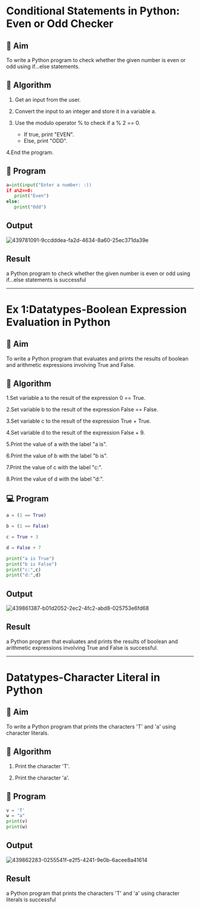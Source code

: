 # Conditional Statements in Python: Even or Odd Checker
## 🎯 Aim
To write a Python program to check whether the given number is even or odd using if...else statements.

## 🧠 Algorithm
1. Get an input from the user.
2. Convert the input to an integer and store it in a variable a.
3. Use the modulo operator % to check if a % 2 == 0.
   
   - If true, print "EVEN".
   - Else, print "ODD".
   
4.End the program.

## 🧾 Program
```python
a=int(input("Enter a number: :))
if a%2==0:
   print("Even")
else:
   print("Odd")
```
## Output
![439781091-9ccdddea-fa2d-4634-8a60-25ec371da39e](https://github.com/user-attachments/assets/369c4887-0044-4901-b1a6-6fda86fc7389)


## Result
a Python program to check whether the given number is even or odd using if...else statements is successful

---

# Ex 1:Datatypes-Boolean Expression Evaluation in Python
## 🎯 Aim
To write a Python program that evaluates and prints the results of boolean and arithmetic expressions involving True and False.

## 🧠 Algorithm
1.Set variable a to the result of the expression 0 == True.

2.Set variable b to the result of the expression False == False.

3.Set variable c to the result of the expression True + True.

4.Set variable d to the result of the expression False + 9.

5.Print the value of a with the label "a is".

6.Print the value of b with the label "b is".

7.Print the value of c with the label "c:".

8.Print the value of d with the label "d:".

## 💻 Program
```python
a = (1 == True)

b = (1 == False)

c = True + 3

d = False + 7

print("a is True")
print("b is False")
print("c:",c)
print("d:",d)
```
## Output
![439861387-b01d2052-2ec2-4fc2-abd8-025753e6fd68](https://github.com/user-attachments/assets/61344a31-f1c5-4d0b-a30e-9846f7ba7521)


## Result
a Python program that evaluates and prints the results of boolean and arithmetic expressions involving True and False is successful.

---

# Datatypes-Character Literal in Python
## 🎯 Aim
To write a Python program that prints the characters 'T' and 'a' using character literals.

## 🧠 Algorithm

1. Print the character 'T'.

2. Print the character 'a'.

## 🧾 Program
```python
v = 'T'
w = "a"
print(v)
print(w)

```

## Output
![439862283-0255541f-e2f5-4241-9e0b-6acee8a41614](https://github.com/user-attachments/assets/1c4acf7f-aeb1-4bbc-baec-d4ed7ec193b2)


## Result
a Python program that prints the characters 'T' and 'a' using character literals is successful
